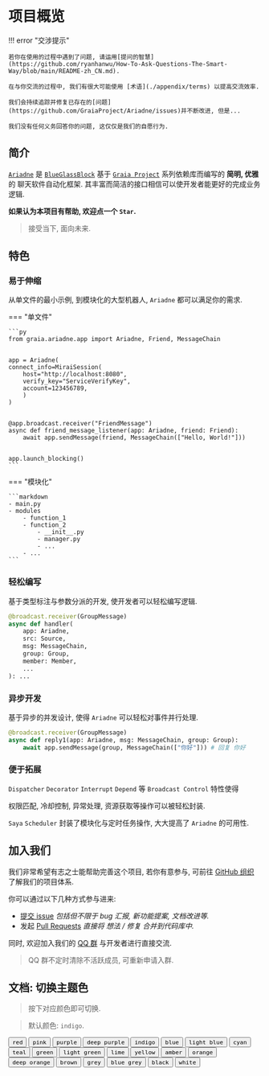# 项目概览

!!! error "交涉提示"

    若你在使用的过程中遇到了问题, 请运用[提问的智慧](https://github.com/ryanhanwu/How-To-Ask-Questions-The-Smart-Way/blob/main/README-zh_CN.md).

    在与你交流的过程中, 我们有很大可能使用 [术语](./appendix/terms) 以提高交流效率.

    我们会持续追踪并修复已存在的[问题](https://github.com/GraiaProject/Ariadne/issues)并不断改进, 但是...

    我们没有任何义务回答你的问题, 这仅仅是我们的自愿行为.

## 简介

[`Ariadne`](https://github.com/GraiaProject/Ariadne) 是 [`BlueGlassBlock`](https://github.com/BlueGlassBlock) 基于
[`Graia Project`](https://github.com/GraiaProject/) 系列依赖库而编写的
**简明, 优雅** 的 聊天软件自动化框架. 其丰富而简洁的接口相信可以使开发者能更好的完成业务逻辑.

**如果认为本项目有帮助, 欢迎点一个 `Star`.**

> 接受当下, 面向未来.

## 特色

### 易于伸缩

从单文件的最小示例, 到模块化的大型机器人, `Ariadne` 都可以满足你的需求.

=== "单文件"

    ```py
    from graia.ariadne.app import Ariadne, Friend, MessageChain


    app = Ariadne(
    connect_info=MiraiSession(
        host="http://localhost:8080",
        verify_key="ServiceVerifyKey",
        account=123456789,
        )
    )


    @app.broadcast.receiver("FriendMessage")
    async def friend_message_listener(app: Ariadne, friend: Friend):
        await app.sendMessage(friend, MessageChain(["Hello, World!"]))
    

    app.launch_blocking()
    ```

=== "模块化"

    ```markdown
    - main.py
    - modules
        - function_1
        - function_2
            - __init__.py
            - manager.py
            - ...
        - ...
    ```

### 轻松编写

基于类型标注与参数分派的开发, 使开发者可以轻松编写逻辑.

```py
@broadcast.receiver(GroupMessage)
async def handler(
    app: Ariadne,
    src: Source,
    msg: MessageChain,
    group: Group,
    member: Member,
    ...
): ...
```

### 异步开发

基于异步的并发设计, 使得 `Ariadne` 可以轻松对事件并行处理.

```py
@broadcast.receiver(GroupMessage)
async def reply1(app: Ariadne, msg: MessageChain, group: Group):
    await app.sendMessage(group, MessageChain(["你好"])) # 回复 你好
```

### 便于拓展

`Dispatcher` `Decorator` `Interrupt` `Depend` 等 `Broadcast Control` 特性使得

权限匹配, 冷却控制, 异常处理, 资源获取等操作可以被轻松封装.

`Saya` `Scheduler` 封装了模块化与定时任务操作, 大大提高了 `Ariadne` 的可用性.

## 加入我们

我们非常希望有志之士能帮助完善这个项目, 若你有意参与,
可前往 [GitHub 组织](https://github.com/GraiaProject/Ariadne) 了解我们的项目体系.

你可以通过以下几种方式参与进来:

-   [提交 issue](https://github.com/GraiaProject/Ariadne/issues/new/choose) _包括但不限于 bug 汇报, 新功能提案, 文档改进等._
-   发起 [Pull Requests](https://github.com/GraiaProject/Ariadne/pulls) _直接将 想法 / 修复 合并到代码库中._

同时, 欢迎加入我们的 [QQ 群](https://jq.qq.com/?_wv=1027&k=VXp6plBD) 与开发者进行直接交流.

> QQ 群不定时清除不活跃成员, 可重新申请入群.

## 文档: 切换主题色

> 按下对应颜色即可切换.

> 默认颜色: `indigo`.

<div class="mdx-switch">
<button data-md-color-primary="red"><code>red</code></button>
<button data-md-color-primary="pink"><code>pink</code></button>
<button data-md-color-primary="purple"><code>purple</code></button>
<button data-md-color-primary="deep-purple"><code>deep purple</code></button>
<button data-md-color-primary="indigo"><code>indigo</code></button>
<button data-md-color-primary="blue"><code>blue</code></button>
<button data-md-color-primary="light-blue"><code>light blue</code></button>
<button data-md-color-primary="cyan"><code>cyan</code></button>
<button data-md-color-primary="teal"><code>teal</code></button>
<button data-md-color-primary="green"><code>green</code></button>
<button data-md-color-primary="light-green"><code>light green</code></button>
<button data-md-color-primary="lime"><code>lime</code></button>
<button data-md-color-primary="yellow"><code>yellow</code></button>
<button data-md-color-primary="amber"><code>amber</code></button>
<button data-md-color-primary="orange"><code>orange</code></button>
<button data-md-color-primary="deep-orange"><code>deep orange</code></button>
<button data-md-color-primary="brown"><code>brown</code></button>
<button data-md-color-primary="grey"><code>grey</code></button>
<button data-md-color-primary="blue-grey"><code>blue grey</code></button>
<button data-md-color-primary="black"><code>black</code></button>
<button data-md-color-primary="white"><code>white</code></button>
</div>

<script>
    var buttons = document.querySelectorAll("button[data-md-color-primary]")
    buttons.forEach(function(button) {
        button.addEventListener("click", function() {
        var attr = this.getAttribute("data-md-color-primary");
        document.body.setAttribute("data-md-color-primary", attr);
        localStorage.setItem("data-md-color-primary", attr);
        var name = document.querySelector("#__code_2 code span.l");
        name.textContent = attr.replace("-", " ");
        })
    })

</script>